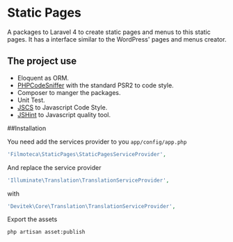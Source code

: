 # Static Pages

A packages to Laravel 4 to create static pages and menus to this static pages. It has a interface similar to the 
WordPress' pages and menus creator.

## The project use

* Eloquent as ORM.
* [PHPCodeSniffer](https://github.com/squizlabs/PHP_CodeSniffer) with the standard PSR2 to code style.
* Composer to manger the packages.
* Unit Test.
* [JSCS](http://jscs.info/) to Javascript Code Style.
* [JSHint](http://jshint.com/docs/) to Javascript quality tool.

##Installation

You need add the services provider to you `app/config/app.php`

```php
'Filmoteca\StaticPages\StaticPagesServiceProvider',
```

And replace the service provider

```php
'Illuminate\Translation\TranslationServiceProvider',
```

with

```php
'Devitek\Core\Translation\TranslationServiceProvider',
```

Export the assets

```bash
php artisan asset:publish
```

